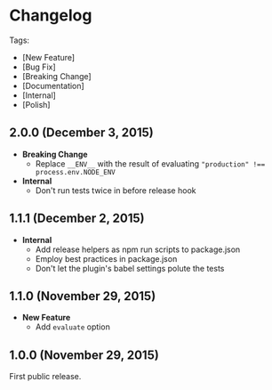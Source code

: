 # Changelog

Tags:

- [New Feature]
- [Bug Fix]
- [Breaking Change]
- [Documentation]
- [Internal]
- [Polish]

## 2.0.0 (December 3, 2015)

- **Breaking Change**
  - Replace `__ENV__` with the result of evaluating `"production" !== process.env.NODE_ENV`
- **Internal**
  - Don't run tests twice in before release hook

## 1.1.1 (December 2, 2015)

- **Internal**
  - Add release helpers as npm run scripts to package.json
  - Employ best practices in package.json
  - Don't let the plugin's babel settings polute the tests

## 1.1.0 (November 29, 2015)

- **New Feature**
  - Add `evaluate` option

## 1.0.0 (November 29, 2015)

First public release.
